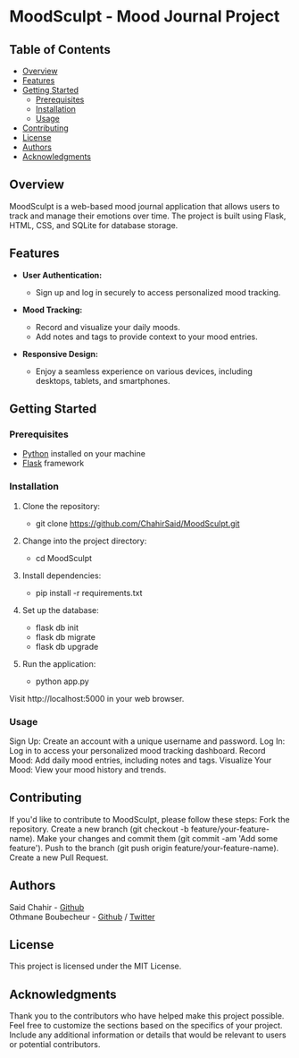 # MoodSculpt - Mood Journal Project

## Table of Contents

- [Overview](#overview)
- [Features](#features)
- [Getting Started](#getting-started)
  - [Prerequisites](#prerequisites)
  - [Installation](#installation)
  - [Usage](#usage)
- [Contributing](#contributing)
- [License](#license)
- [Authors](#authors)
- [Acknowledgments](#acknowledgments)

## Overview

MoodSculpt is a web-based mood journal application that allows users to track and manage their emotions over time. The project is built using Flask, HTML, CSS, and SQLite for database storage.

## Features

- **User Authentication:**
  - Sign up and log in securely to access personalized mood tracking.

- **Mood Tracking:**
  - Record and visualize your daily moods.
  - Add notes and tags to provide context to your mood entries.

- **Responsive Design:**
  - Enjoy a seamless experience on various devices, including desktops, tablets, and smartphones.

## Getting Started

### Prerequisites

- [Python](https://www.python.org/) installed on your machine
- [Flask](https://flask.palletsprojects.com/en/2.1.x/) framework

### Installation

1. Clone the repository:
    - git clone https://github.com/ChahirSaid/MoodSculpt.git

2. Change into the project directory:
    - cd MoodSculpt

3. Install dependencies:
    - pip install -r requirements.txt

4. Set up the database:
    - flask db init
    - flask db migrate
    - flask db upgrade
   
5. Run the application:
    - python app.py
   
Visit http://localhost:5000 in your web browser.

### Usage
Sign Up:
   Create an account with a unique username and password.
Log In:
   Log in to access your personalized mood tracking dashboard.
Record Mood:
   Add daily mood entries, including notes and tags.
Visualize Your Mood:
   View your mood history and trends.
   
## Contributing
If you'd like to contribute to MoodSculpt, please follow these steps:
   Fork the repository.
   Create a new branch (git checkout -b feature/your-feature-name).
   Make your changes and commit them (git commit -am 'Add some feature').
   Push to the branch (git push origin feature/your-feature-name).
   Create a new Pull Request.

## Authors
Said Chahir - [Github](https://github.com/ChahirSaid)  
Othmane Boubecheur - [Github](https://github.com/glackyy) / [Twitter](https://twitter.com/glackybeatz)

## License
This project is licensed under the MIT License.

## Acknowledgments
Thank you to the contributors who have helped make this project possible.
Feel free to customize the sections based on the specifics of your project. Include any additional information or details that would be relevant to users or potential contributors.
